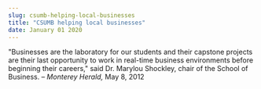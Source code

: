 ```yaml
---
slug: csumb-helping-local-businesses
title: "CSUMB helping local businesses"
date: January 01 2020
---
```


 
<p>
  "Businesses are the laboratory for our students and their capstone projects
  are their last opportunity to work in real-time business environments before
  beginning their careers," said Dr. Marylou Shockley, chair of the School of
  Business. – <em>Monterey Herald,</em> May 8, 2012
</p>
 
